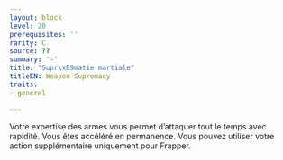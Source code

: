 ```yaml
---
layout: block
level: 20
prerequisites: ''
rarity: C
source: ??
summary: '-'
title: "Supr\xE9matie martiale"
titleEN: Weapon Supremacy
traits:
- general

---
```


<p>Votre expertise des armes vous permet d’attaquer tout le temps avec rapidité. Vous êtes accéléré en permanence. Vous pouvez utiliser votre action supplémentaire uniquement pour Frapper.</p>